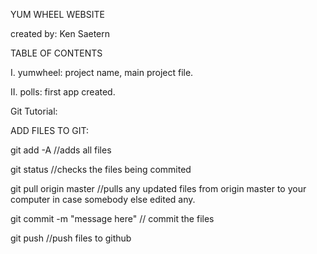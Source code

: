 YUM WHEEL WEBSITE

created by: Ken Saetern

TABLE OF CONTENTS

I. yumwheel: project name, main project file.

II. polls: first app created.



Git Tutorial:

ADD FILES TO GIT:

git add -A //adds all files 

git status //checks the files being commited

git pull origin master //pulls any updated files from origin master to your computer in case somebody else edited any.

git commit -m "message here" // commit the files 

git push //push files to github
